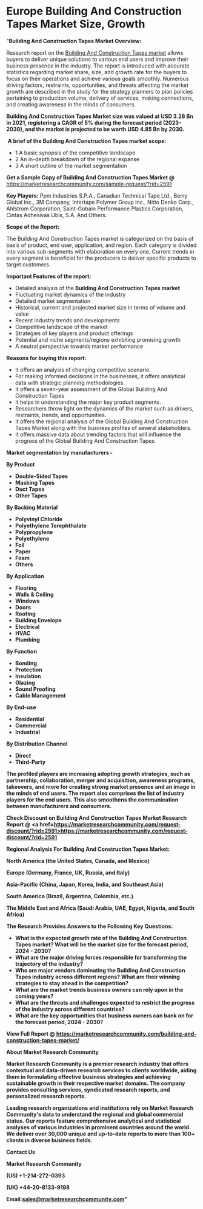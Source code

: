 # Europe Building And Construction Tapes Market Size, Growth
"<strong>Building And Construction Tapes Market Overview:</strong>

Research report on the <a href=https://marketresearchcommunity.com/building-and-construction-tapes-market/>Building And Construction Tapes market</a> allows buyers to deliver unique solutions to various end users and improve their business presence in the industry. The report is introduced with accurate statistics regarding market share, size, and growth rate for the buyers to focus on their operations and achieve various goals smoothly. Numerous driving factors, restraints, opportunities, and threats affecting the market growth are described in the study for the strategy planners to plan policies pertaining to production volume, delivery of services, making connections, and creating awareness in the minds of consumers.

<strong>Building And Construction Tapes Market size was valued at USD 3.28 Bn in 2021, registering a CAGR of 5% during the forecast period (2023-2030), and the market is projected to be worth USD 4.85 Bn by 2030.</strong>

 <Strong>A brief of the Building And Construction Tapes market scope:</Strong>
<ul>
 <li>1  A basic synopsis of the competitive landscape</li>
 <li>2  An in-depth breakdown of the regional expanse</li>
 <li>3  A short outline of the market segmentation</li>
</ul>
<strong>Get a Sample Copy of Building And Construction Tapes Market @ </b></strong><a href=https://marketresearchcommunity.com/sample-request/?rid=2591><u>https://marketresearchcommunity.com/sample-request/?rid=2591</u></a>

<strong>Key Players:</strong> 
Ppm Industries S.P.A., Canadian Technical Tape Ltd., Berry Global Inc., 3M Company, Intertape Polymer Group Inc., Nitto Denko Corp., Ahlstrom Corporation, Saint-Gobain Performance Plastics Corporation, Cintas Adhesivas Ubis, S.A. And Others.

<strong>Scope of the Report:</strong>

The Building And Construction Tapes market is categorized on the basis of basis of product, end user, application, and region. Each category is divided into various sub-segments with elaboration on every one. Current trends in every segment is beneficial for the producers to deliver specific products to target customers.

<strong><b>Important Features of the report:</b></strong>
<ul>
  <li>Detailed analysis of the <strong><b>Building And Construction Tapes </b></strong><strong><b>market</b></strong></li>
  <li>Fluctuating market dynamics of the industry</li>
  <li>Detailed market segmentation</li>
  <li>Historical, current and projected market size in terms of volume and value</li>
  <li>Recent industry trends and developments</li>
  <li>Competitive landscape of the market</li>
  <li>Strategies of key players and product offerings</li>
  <li>Potential and niche segments/regions exhibiting promising growth</li>
  <li>A neutral perspective towards market performance</li>
</ul>
<strong><b>Reasons for buying this report:</b></strong>
<ul>
  <li>It offers an analysis of changing competitive scenario.</li>
  <li>For making informed decisions in the businesses, it offers analytical data with strategic planning methodologies.</li>
  <li>It offers a seven-year assessment of the Global Building And Construction Tapes</li>
  <li>It helps in understanding the major key product segments.</li>
  <li>Researchers throw light on the dynamics of the market such as drivers, restraints, trends, and opportunities.</li>
  <li>It offers the regional analysis of the Global Building And Construction Tapes Market along with the business profiles of several stakeholders.</li>
  <li>It offers massive data about trending factors that will influence the progress of the Global Building And Construction Tapes</li>
</ul>

<strong>Market segmentation by manufacturers -</strong>


<strong><strong>By Product</strong></h4>
<ul>
 	<li>Double-Sided Tapes</li>
 	<li>Masking Tapes</li>
 	<li>Duct Tapes</li>
 	<li>Other Tapes</li>
</ul>
<strong><strong>By Backing Material</strong></h4>
<ul>
 	<li>Polyvinyl Chloride</li>
 	<li>Polyethylene Terephthalate</li>
 	<li>Polypropylene</li>
 	<li>Polyethylene</li>
 	<li>Foil</li>
 	<li>Paper</li>
 	<li>Foam</li>
 	<li>Others</li>
</ul>
<strong><strong>By Application</strong></h4>
<ul>
 	<li>Flooring</li>
 	<li>Walls &amp; Ceiling</li>
 	<li>Windows</li>
 	<li>Doors</li>
 	<li>Roofing</li>
 	<li>Building Envelope</li>
 	<li>Electrical</li>
 	<li>HVAC</li>
 	<li>Plumbing</li>
</ul>
<strong><strong>By Function</strong></h4>
<ul>
 	<li>Bonding</li>
 	<li>Protection</li>
 	<li>Insulation</li>
 	<li>Glazing</li>
 	<li>Sound Proofing</li>
 	<li>Cable Management</li>
</ul>
<strong><strong>By End-use</strong></h4>
<ul>
 	<li>Residential</li>
 	<li>Commercial</li>
 	<li>Industrial</li>
</ul>
<strong><strong>By Distribution Channel</strong></h4>
<ul>
 	<li>Direct</li>
 	<li>Third-Party</li>
</ul>

The profiled players are increasing adopting growth strategies, such as partnership, collaboration, merger and acquisition, awareness programs, takeovers, and more for creating strong market presence and an image in the minds of end users. The report also comprises the list of industry players for the end users. This also smoothens the communication between manufacturers and consumers.

<strong><b>Check Discount on Building And Construction Tapes Market Research Report @ </b></strong><a href=https://marketresearchcommunity.com/request-discount/?rid=2591><u>https://marketresearchcommunity.com/request-discount/?rid=2591</u></a>

<strong>Regional Analysis For Building And Construction Tapes Market:</strong>

<strong>North America</strong> (the United States, Canada, and Mexico)

<strong>Europe</strong> (Germany, France, UK, Russia, and Italy)

<strong>Asia-Pacific</strong> (China, Japan, Korea, India, and Southeast Asia)

<strong>South America</strong> (Brazil, Argentina, Colombia, etc.)

<strong>The Middle East and Africa</strong> (Saudi Arabia, UAE, Egypt, Nigeria, and South Africa)

<strong>The Research Provides Answers to the Following Key Questions:</strong>
<ul>
 	<li>What is the expected growth rate of the Building And Construction Tapes market? What will be the market size for the forecast period, 2024 - 2030?</li>
 	<li>What are the major driving forces responsible for transforming the trajectory of the industry?</li>
 	<li>Who are major vendors dominating the Building And Construction Tapes industry across different regions? What are their winning strategies to stay ahead in the competition?</li>
 	<li>What are the market trends business owners can rely upon in the coming years?</li>
 	<li>What are the threats and challenges expected to restrict the progress of the industry across different countries?</li>
 	<li>What are the key opportunities that business owners can bank on for the forecast period, 2024 - 2030?</li>
</ul>

<strong>View Full Report @</strong> <a href=https://marketresearchcommunity.com/building-and-construction-tapes-market/>https://marketresearchcommunity.com/building-and-construction-tapes-market/</a>

<strong>About Market Research Community</strong>

Market Research Community is a premier research industry that offers contextual and data-driven research services to clients worldwide, aiding them in formulating effective business strategies and achieving sustainable growth in their respective market domains. The company provides consulting services, syndicated research reports, and personalized research reports.

Leading research organizations and institutions rely on Market Research Community's data to understand the regional and global commercial status. Our reports feature comprehensive analytical and statistical analyses of various industries in prominent countries around the world. We deliver over 30,000 unique and up-to-date reports to more than 100+ clients in diverse business fields.

<strong>Contact Us</strong>

<strong>Market Research Community</strong>

(US) +1-214-272-0393

(UK) +44-20-8133-9198

<strong>Email:</strong>sales@marketresearchcommunity.com"
